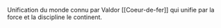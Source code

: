 Unification du monde connu par Valdor [[Coeur-de-fer]] qui unifie par la force et la discipline le continent. 
